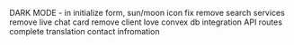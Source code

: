 DARK MODE - in initialize form, sun/moon icon fix
remove search services
remove live chat card
remove client love
convex db integration
API routes
complete translation
contact infromation
